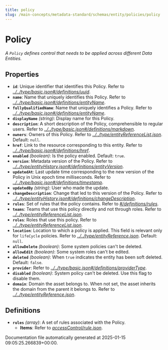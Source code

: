 ```yaml
---
title: policy
slug: /main-concepts/metadata-standard/schemas/entity/policies/policy
---
```


# Policy

*A `Policy` defines control that needs to be applied across different Data Entities.*

## Properties

- **`id`**: Unique identifier that identifies this Policy. Refer to *[../../type/basic.json#/definitions/uuid](#/../type/basic.json#/definitions/uuid)*.
- **`name`**: Name that uniquely identifies this Policy. Refer to *[../../type/basic.json#/definitions/entityName](#/../type/basic.json#/definitions/entityName)*.
- **`fullyQualifiedName`**: Name that uniquely identifies a Policy. Refer to *[../../type/basic.json#/definitions/entityName](#/../type/basic.json#/definitions/entityName)*.
- **`displayName`** *(string)*: Display name for this Policy.
- **`description`**: A short description of the Policy, comprehensible to regular users. Refer to *[../../type/basic.json#/definitions/markdown](#/../type/basic.json#/definitions/markdown)*.
- **`owners`**: Owners of this Policy. Refer to *[../../type/entityReferenceList.json](#/../type/entityReferenceList.json)*. Default: `null`.
- **`href`**: Link to the resource corresponding to this entity. Refer to *[../../type/basic.json#/definitions/href](#/../type/basic.json#/definitions/href)*.
- **`enabled`** *(boolean)*: Is the policy enabled. Default: `true`.
- **`version`**: Metadata version of the Policy. Refer to *[../../type/entityHistory.json#/definitions/entityVersion](#/../type/entityHistory.json#/definitions/entityVersion)*.
- **`updatedAt`**: Last update time corresponding to the new version of the Policy in Unix epoch time milliseconds. Refer to *[../../type/basic.json#/definitions/timestamp](#/../type/basic.json#/definitions/timestamp)*.
- **`updatedBy`** *(string)*: User who made the update.
- **`changeDescription`**: Change that led to this version of the Policy. Refer to *[../../type/entityHistory.json#/definitions/changeDescription](#/../type/entityHistory.json#/definitions/changeDescription)*.
- **`rules`**: Set of rules that the policy contains. Refer to *[#/definitions/rules](#definitions/rules)*.
- **`teams`**: Teams that use this policy directly and not through roles. Refer to *[../../type/entityReferenceList.json](#/../type/entityReferenceList.json)*.
- **`roles`**: Roles that use this policy. Refer to *[../../type/entityReferenceList.json](#/../type/entityReferenceList.json)*.
- **`location`**: Location to which a policy is applied. This field is relevant only for `lifeCycle` policies. Refer to *[../../type/entityReference.json](#/../type/entityReference.json)*. Default: `null`.
- **`allowDelete`** *(boolean)*: Some system policies can't be deleted.
- **`allowEdit`** *(boolean)*: Some system roles can't be edited.
- **`deleted`** *(boolean)*: When `true` indicates the entity has been soft deleted. Default: `false`.
- **`provider`**: Refer to *[../../type/basic.json#/definitions/providerType](#/../type/basic.json#/definitions/providerType)*.
- **`disabled`** *(boolean)*: System policy can't be deleted. Use this flag to disable them.
- **`domain`**: Domain the asset belongs to. When not set, the asset inherits the domain from the parent it belongs to. Refer to *[../../type/entityReference.json](#/../type/entityReference.json)*.
## Definitions

- **`rules`** *(array)*: A set of rules associated with the Policy.
  - **Items**: Refer to *[accessControl/rule.json](#cessControl/rule.json)*.


Documentation file automatically generated at 2025-01-15 09:05:25.266839+00:00.
